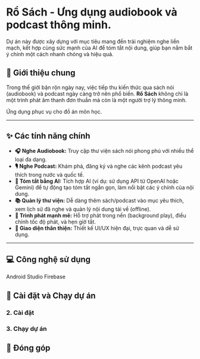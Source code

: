 # Rổ Sách - Ưng dụng audiobook và podcast thông minh. 
Dự án này được xây dựng với mục tiêu mang đến trải nghiệm nghe liền mạch, kết hợp cùng sức mạnh của AI để tóm tắt nội dung, giúp bạn nắm bắt ý chính một cách nhanh chóng và hiệu quả.

## 📖 Giới thiệu chung

Trong thế giới bận rộn ngày nay, việc tiếp thu kiến thức qua sách nói (audiobook) và podcast ngày càng trở nên phổ biến. **Rổ Sách** không chỉ là một trình phát âm thanh đơn thuần mà còn là một người trợ lý thông minh. 

Ứng dụng phục vụ cho đồ án môn học.

---

## ✨ Các tính năng chính

* **🎧 Nghe Audiobook:** Truy cập thư viện sách nói phong phú với nhiều thể loại đa dạng.
* **🎙️ Nghe Podcast:** Khám phá, đăng ký và nghe các kênh podcast yêu thích trong nước và quốc tế.
* **🤖 Tóm tắt bằng AI:** Tích hợp AI (ví dụ: sử dụng API từ OpenAI hoặc Gemini) để tự động tạo tóm tắt ngắn gọn, làm nổi bật các ý chính của nội dung.
* **📚 Quản lý thư viện:** Dễ dàng thêm sách/podcast vào mục yêu thích, xem lịch sử đã nghe và quản lý nội dung tải về (offline).
* **🚀 Trình phát mạnh mẽ:** Hỗ trợ phát trong nền (background play), điều chỉnh tốc độ phát, và hẹn giờ tắt.
* **🎨 Giao diện thân thiện:** Thiết kế UI/UX hiện đại, trực quan và dễ sử dụng.

---

## 💻 Công nghệ sử dụng
Android Studio
Firebase
## 🚀 Cài đặt và Chạy dự án

### 2. Cài đặt

### 3. Chạy dự án


## 🤝 Đóng góp
